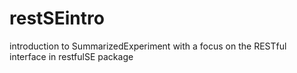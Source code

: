 # restSEintro
introduction to SummarizedExperiment with a focus on the RESTful interface in restfulSE package
